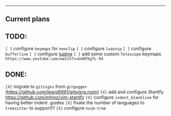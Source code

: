 ---------
Current plans
---------

## TODO:
`[ ]` configure `keymaps` for `neoclip`
`[ ]` configure `luasnip`
`[ ]` configure `bufferline`
`[ ]` configure [lualine](https://github.com/nvim-lualine/lualine.nvim)
`[ ]` add some custom `Telescope` keymaps `https://www.youtube.com/watch?v=Ua8FkgTL-94`

## DONE:
`[X]` migrate to `gitsigns` from `gitgugger` (https://github.com/lewis6991/gitsigns.nvim)
`[X]` add and configure Startify https://github.com/mhinz/vim-startify
`[X]` configure `indent_blankline` for having better indent. guides
`[X]` fixate the number of languages to `treesitter` to support!!!
`[X]` configure `nvim-tree`
